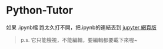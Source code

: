# Python-Tutor

如果 .ipynb檔 跑太久打不開，把.ipynb的連結丟到 [jupyter 網頁版](https://nbviewer.jupyter.org/)
> p.s. 它只能檢視，不能編輯，要編輯都要載下來喔~
